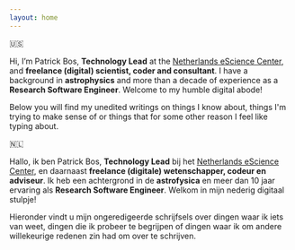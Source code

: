 ```yaml
---
layout: home
---
```


🇺🇸

Hi, I’m Patrick Bos, **Technology Lead** at the [Netherlands eScience Center](https://www.esciencecenter.nl/team/dr-patrick-bos/), and **freelance (digital) scientist, coder and consultant**.
I have a background in **astrophysics** and more than a decade of experience as a **Research Software Engineer**.
Welcome to my humble digital abode!

Below you will find my unedited writings on things I know about, things I'm trying to make sense of or things that for some other reason I feel like typing about.

🇳🇱

Hallo, ik ben Patrick Bos, **Technology Lead** bij het [Netherlands eScience Center](https://www.esciencecenter.nl/team/dr-patrick-bos/), en daarnaast **freelance (digitale) wetenschapper, codeur en adviseur**.
Ik heb een achtergrond in de **astrofysica** en meer dan 10 jaar ervaring als **Research Software Engineer**.
Welkom in mijn nederig digitaal stulpje!

Hieronder vindt u mijn ongeredigeerde schrijfsels over dingen waar ik iets van weet, dingen die ik probeer te begrijpen of dingen waar ik om andere willekeurige redenen zin had om over te schrijven.
